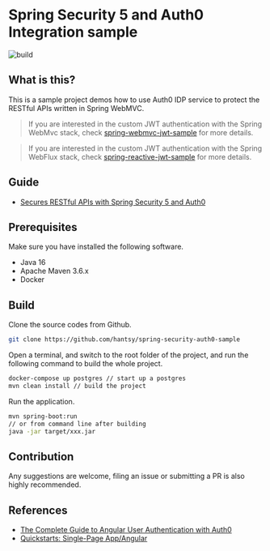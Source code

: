# Spring Security 5 and Auth0 Integration sample

![build](https://github.com/hantsy/spring-security-auth0-sample/workflows/build/badge.svg)

## What is this?

This is a sample project demos how to use Auth0 IDP service to protect the RESTful APIs written in Spring WebMVC.

> If you are interested in the custom JWT authentication with the Spring WebMvc stack, check [spring-webmvc-jwt-sample](https://github.com/hantsy/spring-webmvc-jwt-sample/) for more details.

> If you are interested in the custom JWT authentication with the Spring WebFlux stack, check [spring-reactive-jwt-sample](https://github.com/hantsy/spring-reactive-jwt-sample/) for more details.

## Guide

* [Secures RESTful APIs with Spring Security 5 and Auth0](./docs/api.md)

## Prerequisites

Make sure you have installed the following software.

* Java 16
* Apache Maven 3.6.x
* Docker

## Build 

Clone the source codes from Github.

```bash
git clone https://github.com/hantsy/spring-security-auth0-sample
```

Open a terminal, and switch to the root folder of the project, and run the following command to build the whole project.

```bash
docker-compose up postgres // start up a postgres
mvn clean install // build the project
```

Run the application.

```bash
mvn spring-boot:run
// or from command line after building
java -jar target/xxx.jar
```


## Contribution

Any suggestions are welcome, filing an issue or submitting a PR is also highly recommended.  



## References

* [The Complete Guide to Angular User Authentication with Auth0](https://auth0.com/blog/complete-guide-to-angular-user-authentication/)
* [Quickstarts: Single-Page App/Angular](https://auth0.com/docs/quickstart/spa/angular)
